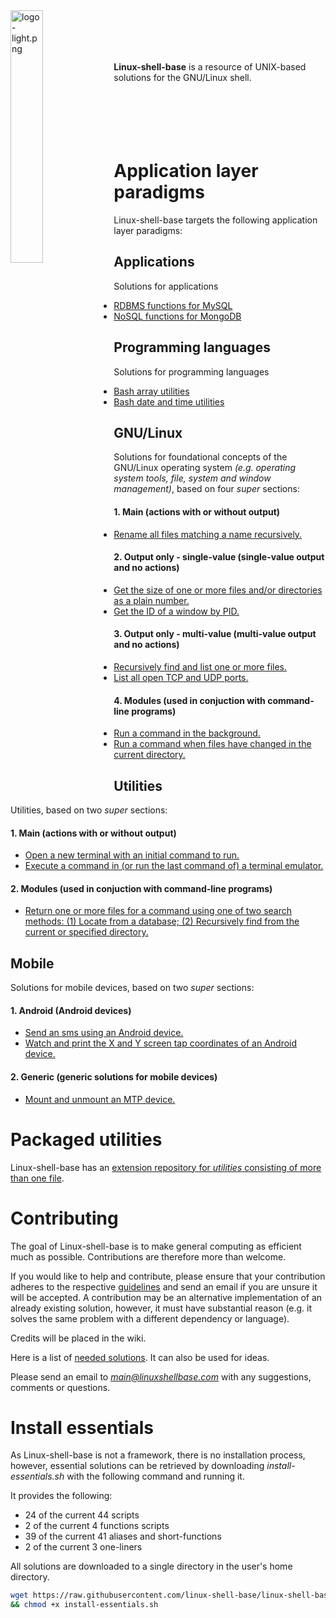 
<img src='/../images/logo-light.png' width='32.2%' align='left' alt='logo-light.png'>
<br><br><br><br>

**Linux-shell-base** is a resource of UNIX-based solutions for the GNU/Linux shell.
<br><br><br><br><br><br>

# Application layer paradigms

Linux-shell-base targets the following application layer paradigms:

## Applications

Solutions for applications

* [RDBMS functions for MySQL](functions_scripts/applications/databases/mysqlutils)
* [NoSQL functions for MongoDB](functions_scripts/applications/databases/mongodbutils)

## Programming languages

Solutions for programming languages

* [Bash array utilities](functions_scripts/programming_languages/bash/arrayutils.bash)
* [Bash date and time utilities](functions_scripts/programming_languages/bash/dateandtimeutils.bash)

## GNU/Linux

Solutions for foundational concepts of the GNU/Linux operating system *(e.g. operating system tools, file, system and window management)*, based on four *super* sections:

#### 1. Main (actions with or without output)

* [Rename all files matching a name recursively.](scripts/linux-without_output/file_management/renrec)

#### 2. Output only - single-value (single-value output and no actions)

* [Get the size of one or more files and/or directories as a plain number.](https://github.com/linux-shell-base/linux-shell-base/blob/master/one-liners/one-liners-linux-output_only-single-value.bash)
* [Get the ID of a window by PID.](scripts/linux-output_only-single-value/x11/getwindidbypid)

#### 3. Output only - multi-value (multi-value output and no actions)

* [Recursively find and list one or more files.](aliases/aliases-linux-output_only-multi-value.bash)
* [List all open TCP and UDP ports.](aliases/aliases-linux-output_only-multi-value.bash)

#### 4. Modules (used in conjuction with command-line programs)

* [Run a command in the background.](scripts/linux-modules/shell_management/runinbg)
* [Run a command when files have changed in the current directory.](scripts/linux-modules/file_management/inotify)

## Utilities

Utilities, based on two *super* sections:

#### 1. Main (actions with or without output)

* [Open a new terminal with an initial command to run.](scripts/utilities-main/general_program_management/newterm)
* [Execute a command in (or run the last command of) a terminal emulator.](scripts/utilities-main/keybind/termcommand)

#### 2. Modules (used in conjuction with command-line programs)

* [Return one or more files for a command using one of two search methods: (1) Locate from a database; (2) Recursively find from the current or specified directory.](scripts/utilities-modules/general_program_management/returnfileforcmd)

## Mobile

Solutions for mobile devices, based on two *super* sections:

#### 1. Android (Android devices)

* [Send an sms using an Android device.](scripts/mobile-android/utilities/sms)
* [Watch and print the X and Y screen tap coordinates of an Android device.](scripts/mobile-android/monitoring/getmobiletappos)

#### 2. Generic (generic solutions for mobile devices)

* [Mount and unmount an MTP device.](scripts/mobile-generic/management/mtp)

# Packaged utilities

Linux-shell-base has an [extension repository for *utilities* consisting of more than one file][packaged-utilities].

# Contributing

The goal of Linux-shell-base is to make general computing as efficient much as possible. Contributions are therefore more than welcome.

If you would like to help and contribute, please ensure that your contribution adheres to the respective [guidelines](https://github.com/linux-shell-base/linux-shell-base/wiki) and send an email if you are unsure it will be accepted. A contribution may be an alternative implementation of an already existing solution, however, it must have substantial reason (e.g. it solves the same problem with a different dependency or language).

Credits will be placed in the wiki.

Here is a list of [needed solutions](https://github.com/linux-shell-base/linux-shell-base/wiki/Needed-solutions). It can also be used for ideas.

Please send an email to *main@linuxshellbase.com* with any suggestions, comments or questions.

# Install essentials

As Linux-shell-base is not a framework, there is no installation process, however, essential solutions can be retrieved by downloading *install-essentials.sh* with the following command and running it.

It provides the following:

* 24 of the current 44 scripts
* 2 of the current 4 functions scripts
* 39 of the current 41 aliases and short-functions
* 2 of the current 3 one-liners

All solutions are downloaded to a single directory in the user's home directory.

```bash
wget https://raw.githubusercontent.com/linux-shell-base/linux-shell-base/install/install-essentials.sh \
&& chmod +x install-essentials.sh
```



[packaged-utilities]: https://github.com/linux-shell-base/packaged-utilities
[wiki]: https://github.com/linux-shell-base/linux-shell-base/wiki
